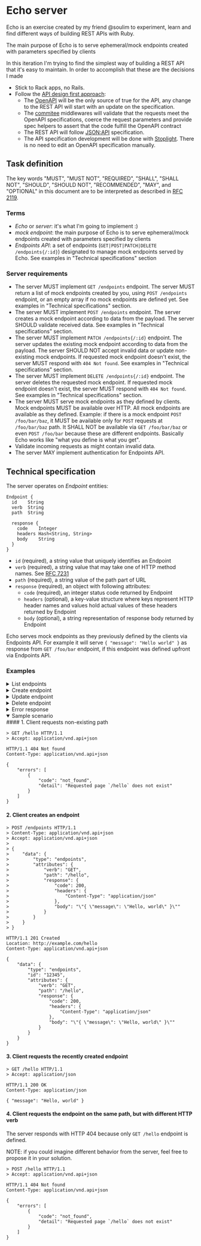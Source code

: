 # Echo server
Echo is an exercise created by my friend @soulim to experiment, learn and find different ways of building REST APIs with Ruby.

The main purpose of Echo is to serve ephemeral/mock endpoints created with parameters specified by clients

In this iteration I'm trying to find the simplest way of building a REST API that it's easy to maintain. In order to accomplish that these are the decisions I made

- Stick to Rack apps, no Rails.
- Follow the  [API design first approach](https://apisyouwonthate.com/blog/api-design-first-vs-code-first):
    - The [OpenAPI](https://www.openapis.org/) will be the only source of true for the API, any change to the REST API will start with an update on the specification.
    - The [commitee](https://github.com/interagent/committee) middlewares will validate that the requests meet the OpenAPI specifications, coerce the request parameters and provide spec helpers to assert that the code fulfill the OpenAPI contract
    - The REST API will follow [JSON:API](https://jsonapi.org/) specification.
    - The API specification development will be done with [Stoplight](https://stoplight.io/). There is no need to edit an OpenAPI specification manually.

## Task definition

The key words "MUST", "MUST NOT", "REQUIRED", "SHALL", "SHALL NOT", "SHOULD", "SHOULD NOT", "RECOMMENDED", "MAY", and "OPTIONAL" in this document are to be interpreted as described in [RFC 2119](https://www.ietf.org/rfc/rfc2119.txt).

### Terms

- _Echo_ or _server_: it's what I'm going to implement :)
- _mock endpoint_: the main purpose of Echo is to serve ephemeral/mock endpoints created with parameters specified by clients
- _Endpoints API_: a set of endpoints (`GET|POST|PATCH|DELETE /endpoints{/:id}`) designated to manage mock endpoints served by Echo. See examples in "Technical specifications" section

### Server requirements

- The server MUST implement `GET /endpoints` endpoint. The server MUST return a list of mock endpoints created by you, using `POST /endpoints` endpoint, or an empty array if no mock endpoints are defined yet. See examples in "Technical specifications" section.
- The server MUST implement `POST /endpoints` endpoint. The server creates a mock endpoint according to data from the payload. The server SHOULD validate received data. See examples in "Technical specifications" section.
- The server MUST implement `PATCH /endpoints{/:id}` endpoint. The server updates the existing mock endpoint according to data from the payload. The server SHOULD NOT accept invalid data or update non-existing mock endpoints. If requested mock endpoint doesn't exist, the server MUST respond with `404 Not found`. See examples in "Technical specifications" section.
- The server MUST implement `DELETE /endpoints{/:id}` endpoint. The server deletes the requested mock endpoint. If requested mock endpoint doesn't exist, the server MUST respond with `404 Not found`. See examples in "Technical specifications" section.
- The server MUST serve mock endpoints as they defined by clients. Mock endpoints MUST be available over HTTP. All mock endpoints are available as they defined. Example: if there is a mock endpoint `POST /foo/bar/baz`, it MUST be available only for `POST` requests at `/foo/bar/baz` path. It SHALL NOT be available via `GET /foo/bar/baz` or even `POST /foo/bar` because these are different endpoints. Basically Echo works like "what you define is what you get".
- Validate incoming requests as might contain invalid data.
- The server MAY implement authentication for Endpoints API.

## Technical specification

The server operates on _Endpoint_ entities:

    Endpoint {
      id    String
      verb  String
      path  String

      response {
        code    Integer
        headers Hash<String, String>
        body    String
      }
    }

- `id` (required), a string value that uniquely identifies an Endpoint
- `verb` (required), a string value that may take one of HTTP method names. See [RFC 7231](https://tools.ietf.org/html/rfc7231#section-4.3)
- `path` (required), a string value of the path part of URL
- `response` (required), an object with following attributes:
  - `code` (required), an integer status code returned by Endpoint
  - `headers` (optional), a key-value structure where keys represent HTTP header
    names and values hold actual values of these headers returned by Endpoint
  - `body` (optional), a string representation of response body returned by
    Endpoint

Echo serves mock endpoints as they previously defined by the clients via Endpoints API. For example it will serve `{ "message": "Hello world" }` as response from `GET /foo/bar` endpoint, if this endpoint was defined upfront via Endpoints API.
### Examples

<details>
  <summary>List endpoints</summary>
  <markdown>
#### Request

    GET /endpoints HTTP/1.1
    Accept: application/vnd.api+json

#### Expected response

    HTTP/1.1 200 OK
    Content-Type: application/vnd.api+json

    {
        "data": [
            {
                "type": "endpoints",
                "id": "12345",
                "attributes": [
                    "verb": "GET",
                    "path": "/greeting",
                    "response": {
                      "code": 200,
                      "headers": {},
                      "body": "\"{ \"message\": \"Hello, world\" }\""
                    }
                ]
            }
        ]
    }

  </markdown>
</details>

<details>
  <summary>Create endpoint</summary>
  <markdown>
#### Request

    POST /endpoints HTTP/1.1
    Content-Type: application/vnd.api+json
    Accept: application/vnd.api+json

    {
        "data": {
            "type": "endpoints",
            "attributes": {
                "verb": "GET",
                "path": "/greeting",
                "response": {
                  "code": 200,
                  "headers": {},
                  "body": "\"{ \"message\": \"Hello, world\" }\""
                }
            }
        }
    }

#### Expected response

    HTTP/1.1 201 Created
    Location: http://example.com/greeting
    Content-Type: application/vnd.api+json

    {
        "data": {
            "type": "endpoints",
            "id": "12345",
            "attributes": {
                "verb": "GET",
                "path": "/greeting",
                "response": {
                  "code": 200,
                  "headers": {},
                  "body": "\"{ \"message\": \"Hello, world\" }\""
                }
            }
        }
    }

  </markdown>
</details>

<details>
  <summary>Update endpoint</summary>
  <markdown>
#### Request

    PATCH /endpoints/12345 HTTP/1.1
    Content-Type: application/vnd.api+json
    Accept: application/vnd.api+json

    {
        "data": {
            "type": "endpoints",
            "id": "12345"
            "attributes": {
                "verb": "POST",
                "path": "/greeting",
                "response": {
                  "code": 201,
                  "headers": {},
                  "body": "\"{ \"message\": \"Hello, everyone\" }\""
                }
            }
        }
    }

#### Expected response

    HTTP/1.1 200 OK
    Content-Type: application/vnd.api+json

    {
        "data": {
            "type": "endpoints",
            "id": "12345",
            "attributes": {
                "verb": "POST",
                "path": "/greeting",
                "response": {
                  "code": 201,
                  "headers": {},
                  "body": "\"{ \"message\": \"Hello, everyone\" }\""
                }
            }
        }
    }

  </markdown>
</details>

<details>
  <summary>Delete endpoint</summary>
  <markdown>
#### Request

    DELETE /endpoints/12345 HTTP/1.1
    Accept: application/vnd.api+json

#### Expected response

    HTTP/1.1 204 No Content

  </markdown>
</details>

<details>
  <summary>Error response</summary>
  <markdown>
In case client makes unexpected response or server encountered an internal problem, Echo should provide proper error response.

#### Request

    DELETE /endpoints/1234567890 HTTP/1.1
    Accept: application/vnd.api+json

#### Expected response

    HTTP/1.1 404 Not found
    Content-Type: application/vnd.api+json

    {
        "errors": [
            {
                "code": "not_found",
                "detail": "Requested Endpoint with ID `1234567890` does not exist"
            }
        ]
    }

  </markdown>
</details>

<details open>
  <summary>Sample scenario</summary>
  <markdown>
#### 1. Client requests non-existing path

    > GET /hello HTTP/1.1
    > Accept: application/vnd.api+json

    HTTP/1.1 404 Not found
    Content-Type: application/vnd.api+json

    {
        "errors": [
            {
                "code": "not_found",
                "detail": "Requested page `/hello` does not exist"
            }
        ]
    }

#### 2. Client creates an endpoint

    > POST /endpoints HTTP/1.1
    > Content-Type: application/vnd.api+json
    > Accept: application/vnd.api+json
    >
    > {
    >     "data": {
    >         "type": "endpoints",
    >         "attributes": {
    >             "verb": "GET",
    >             "path": "/hello",
    >             "response": {
    >                 "code": 200,
    >                 "headers": {
    >                     "Content-Type": "application/json"
    >                 },
    >                 "body": "\"{ \"message\": \"Hello, world\" }\""
    >             }
    >         }
    >     }
    > }

    HTTP/1.1 201 Created
    Location: http://example.com/hello
    Content-Type: application/vnd.api+json

    {
        "data": {
            "type": "endpoints",
            "id": "12345",
            "attributes": {
                "verb": "GET",
                "path": "/hello",
                "response": {
                    "code": 200,
                    "headers": {
                        "Content-Type": "application/json"
                    },
                    "body": "\"{ \"message\": \"Hello, world\" }\""
                }
            }
        }
    }

#### 3. Client requests the recently created endpoint

    > GET /hello HTTP/1.1
    > Accept: application/json

    HTTP/1.1 200 OK
    Content-Type: application/json

    { "message": "Hello, world" }

#### 4. Client requests the endpoint on the same path, but with different HTTP verb

The server responds with HTTP 404 because only `GET /hello` endpoint is defined.

NOTE: if you could imagine different behavior from the server, feel free to propose it in your solution.

    > POST /hello HTTP/1.1
    > Accept: application/vnd.api+json

    HTTP/1.1 404 Not found
    Content-Type: application/vnd.api+json

    {
        "errors": [
            {
                "code": "not_found",
                "detail": "Requested page `/hello` does not exist"
            }
        ]
    }

  </markdown>
</details>
